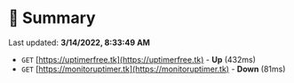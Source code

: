 # 📖 Summary
Last updated: **3/14/2022, 8:33:49 AM**

- `GET` [https://uptimerfree.tk](https://uptimerfree.tk) - **Up** (432ms)
- `GET` [https://monitoruptimer.tk](https://monitoruptimer.tk) - **Down** (81ms)
